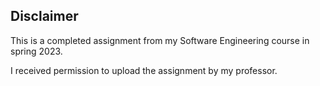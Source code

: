 ## Disclaimer

This is a completed assignment from my Software Engineering course in spring 2023.

I received permission to upload the assignment by my professor.